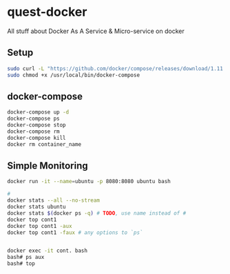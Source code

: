 # quest-docker
All stuff about Docker As A Service &amp; Micro-service on docker


## Setup

```bash
sudo curl -L "https://github.com/docker/compose/releases/download/1.11.2/docker-compose-$(uname -s)-$(uname -m)" -o /usr/local/bin/docker-compose
sudo chmod +x /usr/local/bin/docker-compose

```

## docker-compose
```bash
docker-compose up -d
docker-compose ps
docker-compose stop
docker-compose rm
docker-compose kill
docker rm container_name
```


## Simple Monitoring
```bash
docker run -it --name=ubuntu -p 8080:8080 ubuntu bash

# 
docker stats --all --no-stream
docker stats ubuntu
docker stats $(docker ps -q) # TODO, use name instead of #
docker top cont1
docker top cont1 -aux
docker top cont1 -faux # any options to `ps`


docker exec -it cont. bash
bash# ps aux
bash# top
```

